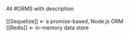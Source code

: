 All #ORMS with description<br><br>
[[Sequelize]] <- a promise-based, Node.js ORM<br>
[[Redis]] <- in-memory data store<br>